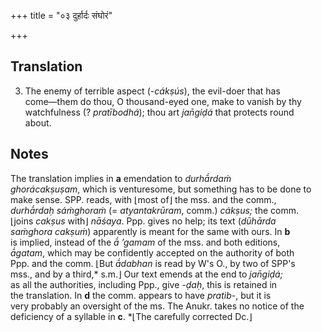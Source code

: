 +++
title = "०३ दुर्हार्दः संघोरं"

+++
## Translation
3. The enemy of terrible aspect (*-cákṣús*), the evil-doer that has  
come—them do thou, O thousand-eyed one, make to vanish by thy  
watchfulness (? *pratībodhá*); thou art *jan̄giḍá* that protects round  
about.

## Notes
The translation implies in **a** emendation to *durhā́rdaṁ  
ghorácakṣuṣam*, which is venturesome, but something has to be done to  
make sense. SPP. reads, with ⌊most of⌋ the mss. and the comm.,  
*durhā́rdaḥ sáṁghoraṁ* (= *atyantakrūram*, comm.) *cákṣus;* the comm.  
⌊joins *cakṣus* with⌋ *nāśaya*. Ppp. gives no help; its text (*dūhārda  
saṁghora cakṣuṁ*) apparently is meant for the same with ours. In **b**  
is implied, instead of the *ā́ ’gamam* of the mss. and both editions,  
*ā́gatam*, which may be confidently accepted on the authority of both  
Ppp. and the comm. ⌊But *ā́dabhan* is read by W's O., by two of SPP's  
mss., and by a third,\* s.m.⌋ Our text emends at the end to *jan̄giḍá;*  
as all the authorities, including Ppp., give *-ḍaḥ*, this is retained in  
the translation. In **d** the comm. appears to have *pratib-*, but it is  
very probably an oversight of the ms. The Anukr. takes no notice of the  
deficiency of a syllable in **c**. \*⌊The carefully corrected Dc.⌋
